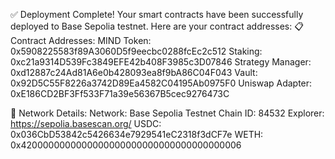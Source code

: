 ✅ Deployment Complete!
Your smart contracts have been successfully deployed to Base Sepolia testnet. Here are your contract addresses:
📋 Contract Addresses:
MIND Token: 0x5908225583f89A3060D5f9eecbc0288fcEc2c512
Staking: 0xc21a9314D539Fc3849EFE42b408F3985c3D07846
Strategy Manager: 0xd12887c24Ad81A6e0b428093ea8f9bA86C04F043
Vault: 0x92D5C55F8226a3742D89Ea4582C04195Ab0975F0
Uniswap Adapter: 0xE186CD2BF3Ff533F71a39e56367B5cec9276473C

🔗 Network Details:
Network: Base Sepolia Testnet
Chain ID: 84532
Explorer: https://sepolia.basescan.org/
USDC: 0x036CbD53842c5426634e7929541eC2318f3dCF7e
WETH: 0x4200000000000000000000000000000000000006
